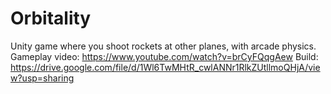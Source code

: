 # Orbitality
Unity game where you shoot rockets at other planes, with arcade physics.  
Gameplay video: https://www.youtube.com/watch?v=brCyFQqgAew
Build: https://drive.google.com/file/d/1Wl6TwMHtR_cwlANNr1RlkZUtllmoQHjA/view?usp=sharing
